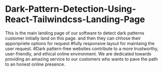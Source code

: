 


# Dark-Pattern-Detection-Using-React-Tailwindcss-Landing-Page
This is the main landing page of our software to detect dark patterns
customer initially land on this page. and then they can chhose their apporipriete options for request
#fully responsive layout for maintaing the user request.
#Dark pattern-free websites contribute to a more trustworthy, user-friendly, and ethical online environment.
We are dedicated towards providing an amazing service to our customers who wants to pave the path to an honest online presence.
